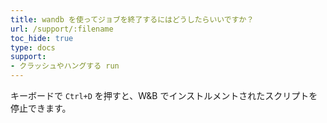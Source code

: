 ```yaml
---
title: wandb を使ってジョブを終了するにはどうしたらいいですか？
url: /support/:filename
toc_hide: true
type: docs
support:
- クラッシュやハングする run
---
```


キーボードで `Ctrl+D` を押すと、W&B でインストルメントされたスクリプトを停止できます。